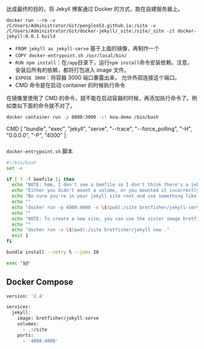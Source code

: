 达成最终的目的，将 Jekyll 博客通过 Docker 的方式，跑在自建服务器上。







```
docker run --rm -v /C/Users/Administrator/Git/pengloo53.github.io:/site -v /C/Users/Administrator/Git/docker-jekyll/_site:/site/_site -it docker-jekyll:0.0.1 build 
```

- `FROM jekyll as jekyll-serve` 基于上面的镜像，再制作一个
- `COPY docker-entrypoint.sh /usr/local/bin/` 
- `RUN npm install`：在`/app`目录下，运行`npm install`命令安装依赖。注意，安装后所有的依赖，都将打包进入 image 文件。
- `EXPOSE 3000`：将容器 3000 端口暴露出来， 允许外部连接这个端口。
- CMD 命令是在启动 container 的时候执行命令

在镜像里使用了 CMD 的命令，就不能在启动容器的时候，再添加执行命令了。例如类似下面的命令就不对了。

```bash
docker container run -p 8000:3000 -it koa-demo /bin/bash
```

CMD [ "bundle", "exec", "jekyll", "serve", "--trace", "--force_polling", "-H", "0.0.0.0", "-P", "4000" ]

###

`docker-entrypoint.sh` 脚本

```bash
#!/bin/bash
set -e

if [ ! -f Gemfile ]; then
  echo "NOTE: hmm, I don't see a Gemfile so I don't think there's a jekyll site here"
  echo "Either you didn't mount a volume, or you mounted it incorrectly."
  echo "Be sure you're in your jekyll site root and use something like this to launch"
  echo ""
  echo "docker run -p 4000:4000 -v \$(pwd):/site bretfisher/jekyll-serve"
  echo ""
  echo "NOTE: To create a new site, you can use the sister image bretfisher/jekyll like:"
  echo ""
  echo "docker run -v \$(pwd):/site bretfisher/jekyll new ."
  exit 1
fi

bundle install --retry 5 --jobs 20

exec "$@"
```











## Docker Compose

```bash
version: '2.4'

services:
  jekyll:
    image: bretfisher/jekyll-serve
    volumes:
      - .:/site
    ports:
      - '4000:4000'
```

